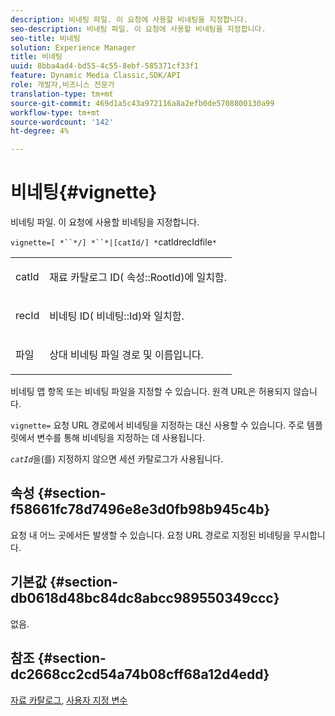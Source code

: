```yaml
---
description: 비네팅 파일. 이 요청에 사용할 비네팅을 지정합니다.
seo-description: 비네팅 파일. 이 요청에 사용할 비네팅을 지정합니다.
seo-title: 비네팅
solution: Experience Manager
title: 비네팅
uuid: 8bba4ad4-bd55-4c55-8ebf-585371cf33f1
feature: Dynamic Media Classic,SDK/API
role: 개발자,비즈니스 전문가
translation-type: tm+mt
source-git-commit: 469d1a5c43a972116a8a2efb0de5708800130a99
workflow-type: tm+mt
source-wordcount: '142'
ht-degree: 4%

---
```



# 비네팅{#vignette}

비네팅 파일. 이 요청에 사용할 비네팅을 지정합니다.

`vignette=[ *``*/] *``*|[catId/] *`catIdrecIdfile`*`

<table id="simpletable_432EC5501CA3431B83A762C3EE4E8DD2"> 
 <tr class="strow"> 
  <td class="stentry"> <p><span class="varname"> catId</span> </p> </td> 
  <td class="stentry"> <p>재료 카탈로그 ID(<span class="codeph"> 속성::RootId</span>)에 일치함. </p></td> 
 </tr> 
 <tr class="strow"> 
  <td class="stentry"> <p><span class="varname"> recId</span> </p></td> 
  <td class="stentry"> <p>비네팅 ID(<span class="codeph"> 비네팅::Id</span>)와 일치함. </p></td> 
 </tr> 
 <tr class="strow"> 
  <td class="stentry"> <p><span class="varname"> 파일</span> </p></td> 
  <td class="stentry"> <p>상대 비네팅 파일 경로 및 이름입니다. </p></td> 
 </tr> 
</table>

비네팅 맵 항목 또는 비네팅 파일을 지정할 수 있습니다. 원격 URL은 허용되지 않습니다.

`vignette=` 요청 URL 경로에서 비네팅을 지정하는 대신 사용할 수 있습니다. 주로 템플릿에서 변수를 통해 비네팅을 지정하는 데 사용됩니다.

*`catId`*&#x200B;을(를) 지정하지 않으면 세션 카탈로그가 사용됩니다.

## 속성 {#section-f58661fc78d7496e8e3d0fb98b945c4b}

요청 내 어느 곳에서든 발생할 수 있습니다. 요청 URL 경로로 지정된 비네팅을 무시합니다.

## 기본값 {#section-db0618d48bc84dc8abcc989550349ccc}

없음.

## 참조 {#section-dc2668cc2cd54a74b08cff68a12d4edd}

[자료 카탈로그](../../../../../ir-api/http-protocol/image-rendering-api-ref/c-ir-http-protocol-ref/c-ir-http-protocol-syntax-and-features/c-ir-http-material-catalogs/c-ir-http-material-catalogs.md#concept-772742c1688f420a88a56f5136ad1db2),  [사용자 지정 변수](../../../../../ir-api/http-protocol/image-rendering-api-ref/c-ir-http-protocol-ref/c-ir-http-protocol-syntax-and-features/c-ir-custom-variables/c-ir-custom-variables.md#concept-8a1d9a50d09a4b7b97b8c83365971f96)
